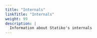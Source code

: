 ```yaml
---
title: "Internals"
linkTitle: "Internals"
weight: 99
description: |
  Information about Statiko's internals
---
```

